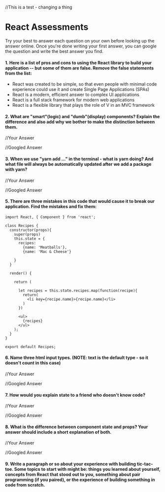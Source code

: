 //This is a test - changing a thing

# React Assessments

Try your best to answer each question on your own before looking up the answer online. Once you're done writing your first answer, you can google the question and write the best answer you find.

#### 1. Here is a list of pros and cons to using the React library to build your application -- but some of them are false. Remove the false statements from the list:

- React was created to be simple, so that even people with minimal code experience could use it and create Single Page Applications (SPAs)
- React is a modern, efficient answer to complex UI applications
- React is a full stack framework for modern web applications
- React is a flexible library that plays the role of V in an MVC framework


 #### 2. What are "smart"(logic) and "dumb"(display) components? Explain the difference and also add why we bother to make the distinction between them.


 //Your Answer


 //Googled Answer


#### 3. When we use "yarn add ..." in the terminal - what is yarn doing? And what file will always be automatically updated after we add a package with yarn?


 //Your Answer


 //Googled Answer


#### 5. There are three mistakes in this code that would cause it to break our application. Find the mistakes and fix them:

    import React, { Component } from 'react';

    class Recipes {
      constructor(props){
        super(props)
        this.state = {
          recipes:
            {name: 'Meatballs'},
            {name: 'Mac & Cheese'}

        }
      }

      render() {

        return (

          let recipes = this.state.recipes.map(function(recipe){
            return(
              <li key={recipe.name}>{recipe.name}</li>
            )
          })

          <ul>
            {recipes}
          </ul>
        );
      }
    }

    export default Recipes;

#### 6. Name three html input types. (NOTE: text is the default type - so it doesn't count in this case)

 //Your Answer


 //Googled Answer


 #### 7. How would you explain state to a friend who doesn't know code?

 //Your Answer


 //Googled Answer


 #### 8. What is the difference between component state and props? Your answer should include a short explanation of both.


 //Your Answer


 //Googled Answer


#### 9. Write a paragraph or so about your experience with building tic-tac-toe. Some topics to start with might be: things you learned about yourself, concepts from React that stood out to you, something about pair programming (if you paired), or the experience of building something in code from scratch.

